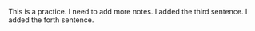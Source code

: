 This is a practice.
I need to add more notes.
I added the third sentence.
I added the forth sentence.